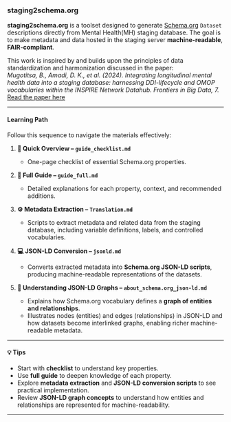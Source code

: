 ### staging2schema.org
 
**staging2schema.org** is a toolset designed to generate [Schema.org](https://schema.org/) `Dataset` descriptions directly from Mental Health(MH) staging database. The goal is to make metadata and data hosted in the staging server **machine-readable**, **FAIR-compliant**.  

This work is inspired by and builds upon the principles of data standardization and harmonization discussed in the paper:  
*Mugotitsa, B., Amadi, D. K., et al. (2024). Integrating longitudinal mental health data into a staging database: harnessing DDI-lifecycle and OMOP vocabularies within the INSPIRE Network Datahub. Frontiers in Big Data, 7.*  
[Read the paper here](https://www.frontiersin.org/journals/big-data/articles/10.3389/fdata.2024.1435510/full)  

---

#### Learning Path

Follow this sequence to navigate the materials effectively:

1. **📝 Quick Overview – `guide_checklist.md`**  
   - One-page checklist of essential Schema.org properties.

2. **📖 Full Guide – `guide_full.md`**  
   - Detailed explanations for each property, context, and recommended additions.

3. **⚙️ Metadata Extraction – `Translation.md`**  
   - Scripts to extract metadata and related data from the staging database, including variable definitions, labels, and controlled vocabularies.

4. **💻 JSON-LD Conversion – `jsonld.md`**  
   - Converts extracted metadata into **Schema.org JSON-LD scripts**, producing machine-readable representations of the datasets.

5. **🔎 Understanding JSON-LD Graphs – `about_schema.org_json-ld.md`**  
   - Explains how Schema.org vocabulary defines a **graph of entities and relationships**.  
   - Illustrates nodes (entities) and edges (relationships) in JSON-LD and how datasets become interlinked graphs, enabling richer machine-readable metadata.

---

####  💡 Tips

- Start with **checklist** to understand key properties.  
- Use **full guide** to deepen knowledge of each property.  
- Explore **metadata extraction** and **JSON-LD conversion scripts** to see practical implementation.  
- Review **JSON-LD graph concepts** to understand how entities and relationships are represented for machine-readability.

---
